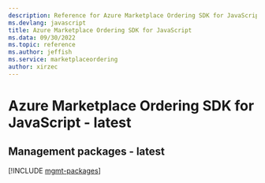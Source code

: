 ```yaml
---
description: Reference for Azure Marketplace Ordering SDK for JavaScript
ms.devlang: javascript
title: Azure Marketplace Ordering SDK for JavaScript
ms.data: 09/30/2022
ms.topic: reference
ms.author: jeffish
ms.service: marketplaceordering
author: xirzec
---
```

# Azure Marketplace Ordering SDK for JavaScript - latest

## Management packages - latest
[!INCLUDE [mgmt-packages](marketplace-ordering-mgmt-index.md)]